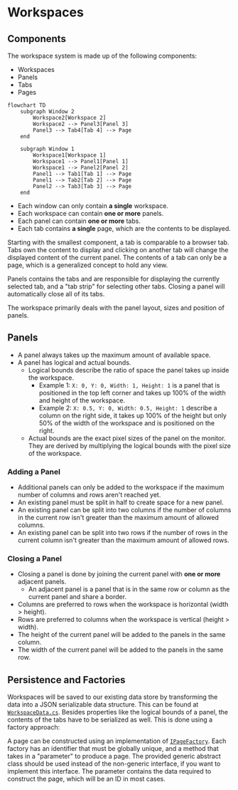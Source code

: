# Workspaces

## Components

The workspace system is made up of the following components:

- Workspaces
- Panels
- Tabs
- Pages

```mermaid
flowchart TD
    subgraph Window 2
        Workspace2[Workspace 2]
        Workspace2 --> Panel3[Panel 3]
        Panel3 --> Tab4[Tab 4] --> Page
    end

    subgraph Window 1
        Workspace1[Workspace 1]
        Workspace1 --> Panel1[Panel 1]
        Workspace1 --> Panel2[Panel 2]
        Panel1 --> Tab1[Tab 1] --> Page
        Panel1 --> Tab2[Tab 2] --> Page
        Panel2 --> Tab3[Tab 3] --> Page
    end
```

- Each window can only contain **a single** workspace.
- Each workspace can contain **one or more** panels.
- Each panel can contain **one or more** tabs.
- Each tab contains **a single** page, which are the contents to be displayed.

Starting with the smallest component, a tab is comparable to a browser tab. Tabs own the content to display and clicking on another tab will change the displayed content of the current panel. The contents of a tab can only be a page, which is a generalized concept to hold any view.

Panels contains the tabs and are responsible for displaying the currently selected tab, and a "tab strip" for selecting other tabs. Closing a panel will automatically close all of its tabs.

The workspace primarily deals with the panel layout, sizes and position of panels.

## Panels

- A panel always takes up the maximum amount of available space.
- A panel has logical and actual bounds.
  - Logical bounds describe the ratio of space the panel takes up inside the workspace.
    - Example 1: `X: 0, Y: 0, Width: 1, Height: 1` is a panel that is positioned in the top left corner and takes up 100% of the width and height of the workspace.
    - Example 2: `X: 0.5, Y: 0, Width: 0.5, Height: 1` describe a column on the right side, it takes up 100% of the height but only 50% of the width of the workspace and is positioned on the right.
  - Actual bounds are the exact pixel sizes of the panel on the monitor. They are derived by multiplying the logical bounds with the pixel size of the workspace.

### Adding a Panel

- Additional panels can only be added to the workspace if the maximum number of columns and rows aren't reached yet.
- An existing panel must be split in half to create space for a new panel.
- An existing panel can be split into two columns if the number of columns in the current row isn't greater than the maximum amount of allowed columns.
- An existing panel can be split into two rows if the number of rows in the current column isn't greater than the maximum amount of allowed rows.

### Closing a Panel

- Closing a panel is done by joining the current panel with **one or more** adjacent panels.
    - An adjacent panel is a panel that is in the same row or column as the current panel and share a border.
- Columns are preferred to rows when the workspace is horizontal (width > height).
- Rows are preferred to columns when the workspace is vertical (height > width).
- The height of the current panel will be added to the panels in the same column.
- The width of the current panel will be added to the panels in the same row.

## Persistence and Factories

Workspaces will be saved to our existing data store by transforming the data into a JSON serializable data structure. This can be found at [`WorkspaceData.cs`](../../../src/NexusMods.App.UI/WorkspaceSystem/DataStore/WorkspaceData.cs). Besides properties like the logical bounds of a panel, the contents of the tabs have to be serialized as well. This is done using a factory approach:

A page can be constructed using an implementation of [`IPageFactory`](../../../src/NexusMods.App.UI/WorkspaceSystem/Page/IPageFactory.cs). Each factory has an identifier that must be globally unique, and a method that takes in a "parameter" to produce a page. The provided generic abstract class should be used instead of the non-generic interface, if you want to implement this interface. The parameter contains the data required to construct the page, which will be an ID in most cases.
